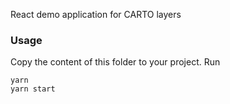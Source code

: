 React demo application for CARTO layers

### Usage

Copy the content of this folder to your project. Run

```shell
yarn
yarn start
```
